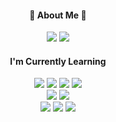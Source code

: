 <div align="center">
  <div>
    <h4>💚 About Me 💚</h4>
    <a href="https://sypear.tistory.com/"><img src="https://img.shields.io/badge/Blog-000000?style=flat-square&logo=Tistory&logoColor=white"/></a>
    <a href="mailto:sybae.dev@gmail.com"><img src="https://img.shields.io/badge/Gmail-ea4536?style=flat-square&logo=Gmail&logoColor=white"/></a>
   </div>
   
   <div>
    <h4>I'm Currently Learning</h4>
    <img src="https://img.shields.io/badge/HTML-E34F26?style=flat-square&logo=HTML5&logoColor=white"/>
    <img src="https://img.shields.io/badge/CSS-1572B6?style=flat-square&logo=CSS3&logoColor=white"/>
    <img src="https://img.shields.io/badge/JavaScript-de9d27?style=flat-square&logo=JavaScript&logoColor=white"/>
    <img src="https://img.shields.io/badge/TypeScript-3178C6?style=flat-square&logo=TypeScript&logoColor=white"/> <br/>
    <img src="https://img.shields.io/badge/React-17b6e7?style=flat-square&logo=React&logoColor=white"/>
    <img src="https://img.shields.io/badge/Next.js-000000?style=flat-square&logo=Next.js&logoColor=white"/> <br/>
    <img src="https://img.shields.io/badge/styled components-DB7093?style=flat-square&logo=styled-components&logoColor=white"/>
    <img src="https://img.shields.io/badge/Sass-cc6699?style=flat-square&logo=Sass&logoColor=white"/>
    <img src="https://img.shields.io/badge/Tailwind CSS-06B6D4?style=flat-square&logo=Tailwind CSS&logoColor=white"/> <br/>
  </div>
</div>
